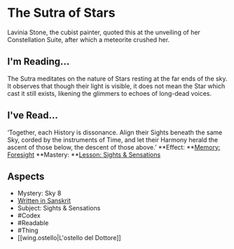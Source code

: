 # The Sutra of Stars
Lavinia Stone, the cubist painter, quoted this at the unveiling of her Constellation Suite, after which a meteorite crushed her.
## I'm Reading...
The Sutra meditates on the nature of Stars resting at the far ends of the sky. It observes that though their light is visible, it does not mean the Star which cast it still exists, likening the glimmers to echoes of long-dead voices.
## I've Read...
‘Together, each History is dissonance. Align their Sights beneath the same Sky, corded by the instruments of Time, and let their Harmony herald the ascent of those below, the descent of those above.’
**Effect: **[Memory: Foresight](https://uadaf.theevilroot.xyz/rowenarium/element/mem.foresight)
**Mastery: **[Lesson: Sights & Sensations](https://uadaf.theevilroot.xyz/rowenarium/element/x.sights.sensations)
## Aspects
- Mystery: Sky 8
- [Written in Sanskrit](https://uadaf.theevilroot.xyz/rowenarium/element/w.sanskrit)
- Subject: Sights & Sensations
- #Codex
- #Readable
- #Thing
- [[wing.ostello|L'ostello del Dottore]]